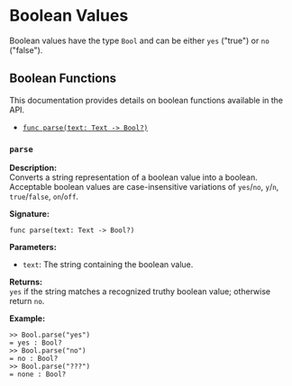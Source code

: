 # Boolean Values

Boolean values have the type `Bool` and can be either `yes` ("true") or `no`
("false").

## Boolean Functions

This documentation provides details on boolean functions available in the API.

- [`func parse(text: Text -> Bool?)`](#parse)

### `parse`

**Description:**  
Converts a string representation of a boolean value into a boolean. Acceptable
boolean values are case-insensitive variations of `yes`/`no`, `y`/`n`,
`true`/`false`, `on`/`off`.

**Signature:**  
```tomo
func parse(text: Text -> Bool?)
```

**Parameters:**

- `text`: The string containing the boolean value.

**Returns:**  
`yes` if the string matches a recognized truthy boolean value; otherwise return `no`.

**Example:**  
```tomo
>> Bool.parse("yes")
= yes : Bool?
>> Bool.parse("no")
= no : Bool?
>> Bool.parse("???")
= none : Bool?
```
